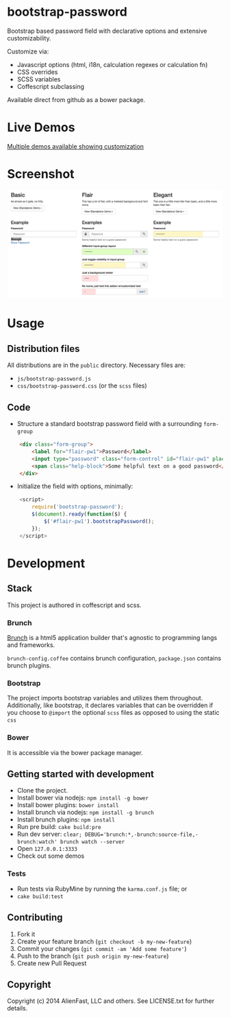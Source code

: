 bootstrap-password
===========
Bootstrap based password field with declarative options and extensive customizability.

Customize via:
* Javascript options (html, i18n, calculation regexes or calculation fn)
* CSS overrides
* SCSS variables
* Coffescript subclassing

Available direct from github as a bower package.

# Live Demos
[Multiple demos available showing customization](http://alienfast.github.io/bootstrap-password/)

# Screenshot
![Screenshot](screenshots/index.png)

# Usage

## Distribution files
All distributions are in the `public` directory.  Necessary files are:
* `js/bootstrap-password.js`
* `css/bootstrap-password.css` (or the `scss` files)

## Code
* Structure a standard bootstrap password field with a surrounding `form-group`
```html
    <div class="form-group">
        <label for="flair-pw1">Password</label>
        <input type="password" class="form-control" id="flair-pw1" placeholder="Password">
        <span class="help-block">Some helpful text on a good password</span>
    </div>
```
* Initialize the field with options, minimally:
```javascript
    <script>
        require('bootstrap-password');
        $(document).ready(function($) {
            $('#flair-pw1').bootstrapPassword();
        });
    </script>
```


# Development

## Stack
This project is authored in coffescript and scss.

### Brunch
[Brunch](http://brunch.io) is a html5 application builder that's agnostic to programming langs and frameworks.

`brunch-config.coffee` contains brunch configuration, `package.json` contains brunch plugins.

### Bootstrap
The project imports bootstrap variables and utilizes them throughout.  Additionally, like bootstrap, it declares variables that can be overridden
if you choose to `@import` the optional `scss` files as opposed to using the static `css`

### Bower
It is accessible via the bower package manager.

## Getting started with development
* Clone the project.
* Install bower via nodejs: `npm install -g bower`
* Install bower plugins: `bower install`
* Install brunch via nodejs: `npm install -g brunch`
* Install brunch plugins: `npm install`
* Run pre build: `cake build:pre`
* Run dev server: `clear; DEBUG='brunch:*,-brunch:source-file,-brunch:watch' brunch watch --server`
* Open `127.0.0.1:3333`
* Check out some demos

### Tests
* Run tests via RubyMine by running the `karma.conf.js` file; or
* `cake build:test`


## Contributing
1. Fork it
2. Create your feature branch (`git checkout -b my-new-feature`)
3. Commit your changes (`git commit -am 'Add some feature'`)
4. Push to the branch (`git push origin my-new-feature`)
5. Create new Pull Request


## Copyright
Copyright (c) 2014 AlienFast, LLC and others. See LICENSE.txt for further details.